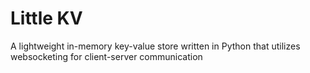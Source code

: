 # Little KV

A lightweight in-memory key-value store written in Python that utilizes websocketing for client-server communication

